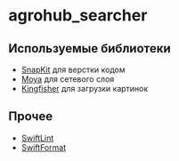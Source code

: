 # agrohub_searcher

## Используемые библиотеки

-   [SnapKit](https://github.com/SnapKit/SnapKit) для верстки кодом
-   [Moya](https://github.com/Moya/Moya) для сетевого слоя
-   [Kingfisher](https://github.com/onevcat/Kingfisher) для загрузки картинок


## Прочее 

-   [SwiftLint](https://github.com/realm/SwiftLint)
-   [SwiftFormat](https://github.com/nicklockwood/SwiftFormat)

